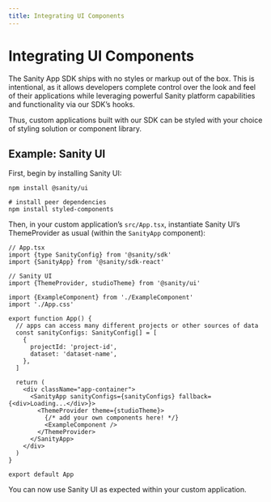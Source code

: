 ```yaml
---
title: Integrating UI Components
---
```


# Integrating UI Components

The Sanity App SDK ships with no styles or markup out of the box. This is intentional, as it allows developers complete control over the look and feel of their applications while leveraging powerful Sanity platform capabilities and functionality via our SDK’s hooks.

Thus, custom applications built with our SDK can be styled with your choice of styling solution or component library.

## Example: Sanity UI

First, begin by installing Sanity UI:

```shell
npm install @sanity/ui

# install peer dependencies
npm install styled-components
```

Then, in your custom application’s `src/App.tsx`, instantiate Sanity UI’s ThemeProvider as usual (within the `SanityApp` component):

```tsx
// App.tsx
import {type SanityConfig} from '@sanity/sdk'
import {SanityApp} from '@sanity/sdk-react'

// Sanity UI
import {ThemeProvider, studioTheme} from '@sanity/ui'

import {ExampleComponent} from './ExampleComponent'
import './App.css'

export function App() {
  // apps can access many different projects or other sources of data
  const sanityConfigs: SanityConfig[] = [
    {
      projectId: 'project-id',
      dataset: 'dataset-name',
    },
  ]

  return (
    <div className="app-container">
      <SanityApp sanityConfigs={sanityConfigs} fallback={<div>Loading...</div>}>
        <ThemeProvider theme={studioTheme}>
          {/* add your own components here! */}
          <ExampleComponent />
        </ThemeProvider>
      </SanityApp>
    </div>
  )
}

export default App
```

You can now use Sanity UI as expected within your custom application.
